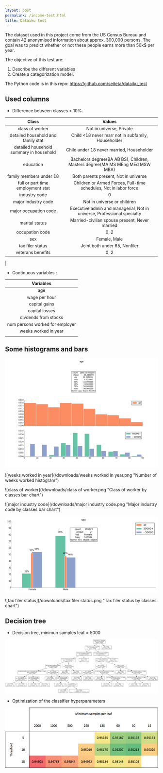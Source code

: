 ```yaml
---
layout: post
permalink: /income-test.html
title: Dataiku test
---
```

The dataset used in this project come from the US Census Bureau and contain 42 anonymised information about approx. 300,000 persons. The goal was to predict whether or not these people earns more than 50k$ per year.

The objective of this test are:

1. Describe the different variables
2. Create a categorization model.

The Python code is in this repo: https://github.com/seiteta/dataiku_test

## Used columns

* Difference between classes > 10%.

Class|Values
:---:|:---:
class of worker|Not in universe, Private
detailed household and family stat|Child <18 never marr not in subfamily, Householder
detailed household summary in household|Child under 18 never married, Householder
education|Bachelors degree(BA AB BS), Children, Masters degree(MA MS MEng MEd MSW MBA)
family members under 18|Both parents present, Not in universe
full or part time employment stat|Children or Armed Forces, Full-time schedules, Not in labor force
industry code|0
major industry code|Not in universe or children
major occupation code|Executive admin and managerial, Not in universe, Professional specialty
marital status|Married-civilian spouse present, Never married
occupation code|0, 2
sex|Female, Male
tax filer status|Joint both under 65, Nonfiler
veterans benefits|0, 2
 | 

* Continuous variables :

|Variables|
|:---:|
|age|
|wage per hour|
|capital gains|
|capital losses|
|divdends from stocks|
|num persons worked for employer|
|weeks worked in year|
| |


## Some histograms and bars

![age](/downloads/age.png "Age histogram")

![weeks worked in year](/downloads/weeks worked in year.png "Number of weeks worked histogram")

![class of worker](/downloads/class of worker.png "Class of worker by classes bar chart")

![major industry code](/downloads/major industry code.png "Major industry code by classes bar chart")

![sex](/downloads/sex.png "Sex by classes bar chart")

![tax filer status](/downloads/tax filer status.png "Tax filer status by classes chart")


## Decision tree

* Decision tree, minimun samples leaf = 5000

![income-tree](/downloads/income-tree.png "Decision tree, minimun samples leaf = 5000")

* Optimization of the classifier hyperparameters

![optimization](/downloads/optimization.png "Optimization of the classifier hyperparameters")
